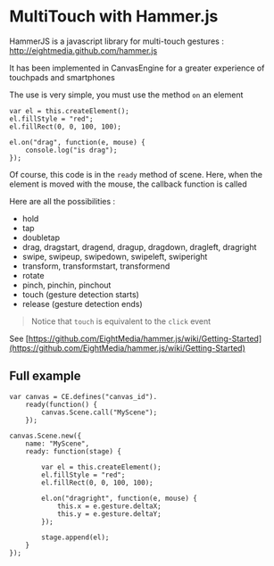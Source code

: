 # MultiTouch with Hammer.js #

HammerJS is a javascript library for multi-touch gestures : http://eightmedia.github.com/hammer.js

It has been implemented in CanvasEngine for a greater experience of touchpads and smartphones

The use is very simple, you must use the method `on` an element

    var el = this.createElement();
    el.fillStyle = "red";
    el.fillRect(0, 0, 100, 100);
    
    el.on("drag", function(e, mouse) {
        console.log("is drag");
    });

Of course, this code is in the `ready` method of scene. Here, when the element is moved with the mouse, the callback function is called

Here are all the possibilities : 

* hold
* tap
* doubletap
* drag, dragstart, dragend, dragup, dragdown, dragleft, dragright
* swipe, swipeup, swipedown, swipeleft, swiperight
* transform, transformstart, transformend
* rotate
* pinch, pinchin, pinchout
* touch (gesture detection starts)
* release (gesture detection ends)

> Notice that `touch` is equivalent to the `click` event

See [https://github.com/EightMedia/hammer.js/wiki/Getting-Started](https://github.com/EightMedia/hammer.js/wiki/Getting-Started)

## Full example ##

    var canvas = CE.defines("canvas_id").
		ready(function() {
			canvas.Scene.call("MyScene");
		});
				
	canvas.Scene.new({
		name: "MyScene",
		ready: function(stage) {

			var el = this.createElement();
			el.fillStyle = "red";
			el.fillRect(0, 0, 100, 100);
			
			el.on("dragright", function(e, mouse) {
				this.x = e.gesture.deltaX;
				this.y = e.gesture.deltaY;
			});
			
			stage.append(el);
		}
	});